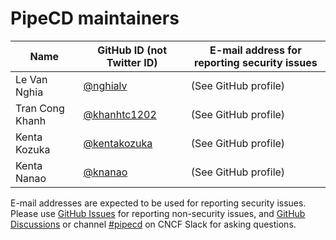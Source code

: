 # PipeCD maintainers

| Name            | GitHub ID (not Twitter ID)                       | E-mail address for reporting security issues |
|-----------------|--------------------------------------------------|----------------------------------------------|
| Le Van Nghia    | [@nghialv](https://github.com/nghialv)           | (See GitHub profile)                         |
| Tran Cong Khanh | [@khanhtc1202](https://github.com/khanhtc1202)   | (See GitHub profile)                         |
| Kenta Kozuka    | [@kentakozuka](https://github.com/kentakozuka)   | (See GitHub profile)                         |
| Kenta Nanao     | [@knanao](https://github.com/knanao)             | (See GitHub profile)                         |


E-mail addresses are expected to be used for reporting security issues.
Please use [GitHub Issues](https://github.com/pipe-cd/pipecd/issues) for reporting non-security issues,
and [GitHub Discussions](https://github.com/pipe-cd/pipecd/discussions) or channel [#pipecd](https://cloud-native.slack.com/archives/C01B27F9T0X) on CNCF Slack for asking questions.
